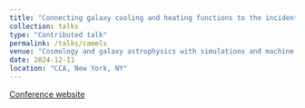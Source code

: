 ```yaml
---
title: "Connecting galaxy cooling and heating functions to the incident radiation field with machine learning"
collection: talks
type: "Contributed talk"
permalink: /talks/camels
venue: "Cosmology and galaxy astrophysics with simulations and machine learning 2024"
date: 2024-12-11
location: "CCA, New York, NY"
---
```

<a href = 'https://www.simonsfoundation.org/event/cosmology-and-galaxy-astrophysics-with-simulations-and-machine-learning-2024/'>Conference website</a>
